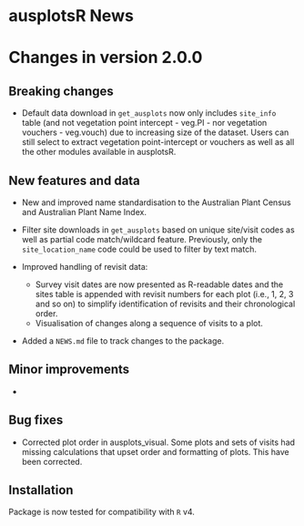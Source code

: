 # ausplotsR News

# Changes in version 2.0.0

## Breaking changes

* Default data download in `get_ausplots` now only includes `site_info` table (and not vegetation point intercept - veg.PI - nor vegetation vouchers - veg.vouch) due to increasing size of the dataset. Users can still select to extract vegetation point-intercept or vouchers as well as all the other modules available in ausplotsR.

## New features and data

* New and improved name standardisation to the Australian Plant Census and Australian Plant Name Index.

* Filter site downloads in `get_ausplots` based on unique site/visit codes as well as partial code match/wildcard feature. Previously, only the `site_location_name` code could be used to filter by text match.

* Improved handling of revisit data:
  * Survey visit dates are now presented as R-readable dates and the sites table is appended with revisit numbers for each plot (i.e., 1, 2, 3 and so on) to simplify identification of revisits and their chronological order.
  * Visualisation of changes along a sequence of visits to a plot.

* Added a `NEWS.md` file to track changes to the package.

## Minor improvements

* 

## Bug fixes

* Corrected plot order in ausplots_visual. Some plots and sets of visits had missing calculations that upset order and formatting of plots. This have been corrected.

## Installation

Package is now tested for compatibility with `R` v4. 